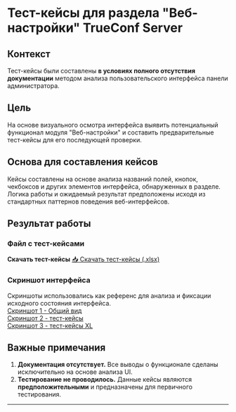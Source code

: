 # Тест-кейсы для раздела "Веб-настройки" TrueConf Server

##  Контекст
Тест-кейсы были составлены **в условиях полного отсутствия документации** методом анализа пользовательского интерфейса панели администратора.

##  Цель
На основе визуального осмотра интерфейса выявить потенциальный функционал модуля "Веб-настройки" и составить предварительные тест-кейсы для его последующей проверки.

##  Основа для составления кейсов
Кейсы составлены на основе анализа названий полей, кнопок, чекбоксов и других элементов интерфейса, обнаруженных в разделе. Логика работы и ожидаемый результат предположены исходя из стандартных паттернов поведения веб-интерфейсов.

##  Результат работы

###  Файл с тест-кейсами
 **Скачать тест-кейсы**
[📥 Скачать тест-кейсы (.xlsx)](https://github.com/andreipyrlik05-lab/TC-ADMINKA-Trueconf/raw/main/%D0%A2%D0%B5%D1%81%D1%82-%D0%BA%D0%B5%D0%B9%D1%81%D1%8B%20%D0%90%D0%94%D0%9C%D0%98%D0%9D%D0%9A%D0%90.xlsx)


### Скриншот интерфейса
Скриншоты использовались как референс для анализа и фиксации исходного состояния интерфейса.  
[Скриншот 1 - Общий вид](/Админка_Настройки_Веб.jpg)  
[Скриншот 2 - тест-кейсы ](/Тест-кейсы_в_XL1.jpg)  
[Скриншот 3 - тест-кейсы XL](/Тест-кейсы_в_XL2.jpg)  

##  Важные примечания
1.  **Документация отсутствует.** Все выводы о функционале сделаны исключительно на основе анализа UI.
2.  **Тестирование не проводилось.** Данные кейсы являются **предположительными** и предназначены для первичного тестирования.
   
---
